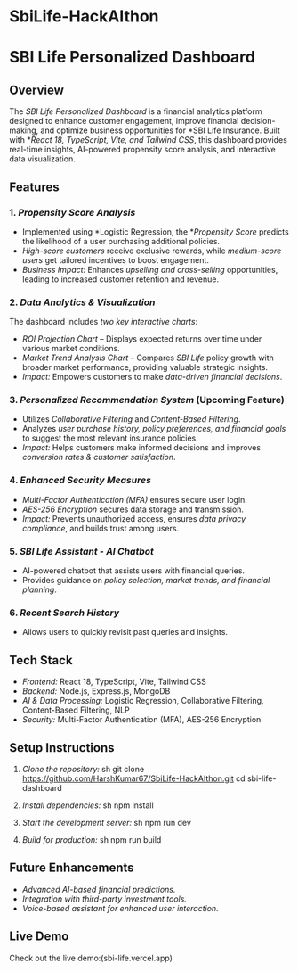 # SbiLife-HackAIthon

# SBI Life Personalized Dashboard

## Overview
The *SBI Life Personalized Dashboard* is a financial analytics platform designed to enhance customer engagement, improve financial decision-making, and optimize business opportunities for *SBI Life Insurance. Built with **React 18, TypeScript, Vite, and Tailwind CSS*, this dashboard provides real-time insights, AI-powered propensity score analysis, and interactive data visualization.

## Features

### 1. *Propensity Score Analysis*
- Implemented using *Logistic Regression, the **Propensity Score* predicts the likelihood of a user purchasing additional policies.
- *High-score customers* receive exclusive rewards, while *medium-score users* get tailored incentives to boost engagement.
- *Business Impact:* Enhances *upselling and cross-selling* opportunities, leading to increased customer retention and revenue.

### 2. *Data Analytics & Visualization*
The dashboard includes *two key interactive charts*:
- *ROI Projection Chart* – Displays expected returns over time under various market conditions.
- *Market Trend Analysis Chart* – Compares *SBI Life* policy growth with broader market performance, providing valuable strategic insights.
- *Impact:* Empowers customers to make *data-driven financial decisions*.

### 3. *Personalized Recommendation System* (Upcoming Feature)
- Utilizes *Collaborative Filtering* and *Content-Based Filtering*.
- Analyzes *user purchase history, policy preferences, and financial goals* to suggest the most relevant insurance policies.
- *Impact:* Helps customers make informed decisions and improves *conversion rates & customer satisfaction*.

### 4. *Enhanced Security Measures*
- *Multi-Factor Authentication (MFA)* ensures secure user login.
- *AES-256 Encryption* secures data storage and transmission.
- *Impact:* Prevents unauthorized access, ensures *data privacy compliance*, and builds trust among users.

### 5. *SBI Life Assistant - AI Chatbot*
- AI-powered chatbot that assists users with financial queries.
- Provides guidance on *policy selection, market trends, and financial planning*.

### 6. *Recent Search History*
- Allows users to quickly revisit past queries and insights.

## Tech Stack
- *Frontend:* React 18, TypeScript, Vite, Tailwind CSS
- *Backend:* Node.js, Express.js, MongoDB
- *AI & Data Processing:* Logistic Regression, Collaborative Filtering, Content-Based Filtering, NLP
- *Security:* Multi-Factor Authentication (MFA), AES-256 Encryption

## Setup Instructions
1. *Clone the repository:*
   sh
   git clone https://github.com/HarshKumar67/SbiLife-HackAIthon.git
   cd sbi-life-dashboard
   
2. *Install dependencies:*
   sh
   npm install
   
3. *Start the development server:*
   sh
   npm run dev
   
4. *Build for production:*
   sh
   npm run build
   

## Future Enhancements
- *Advanced AI-based financial predictions.*
- *Integration with third-party investment tools.*
- *Voice-based assistant for enhanced user interaction.*

## Live Demo
Check out the live demo:(sbi-life.vercel.app)
